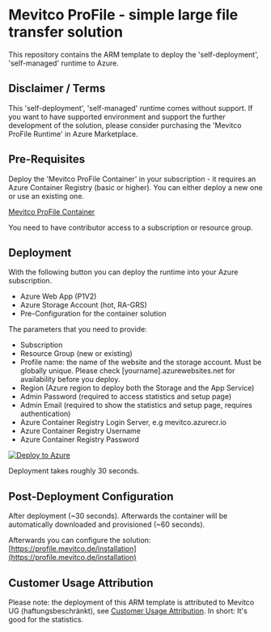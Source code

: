 # Mevitco ProFile - simple large file transfer solution

This repository contains the ARM template to deploy the 'self-deployment', 'self-managed' runtime to Azure.

## Disclaimer / Terms

This 'self-deployment', 'self-managed' runtime comes without support. 
If you want to have supported environment and support the further development of the solution, please consider purchasing the 'Mevitco ProFile Runtime' in Azure Marketplace.

## Pre-Requisites

Deploy the 'Mevitco ProFile Container' in your subscription - it requires an Azure Container Registry (basic or higher). You can either deploy a new one or use an existing one.

[Mevitco ProFile Container](https://azuremarketplace.microsoft.com/en-us/marketplace/apps/mevitco.profile-container?tab=Overview)

You need to have contributor access to a subscription or resource group.

## Deployment

With the following button you can deploy the runtime into your Azure subscription.
* Azure Web App (P1V2)
* Azure Storage Account (hot, RA-GRS)
* Pre-Configuration for the container solution

The parameters that you need to provide: 

* Subscription
* Resource Group (new or existing)
* Profile name: the name of the website and the storage account. Must be globally unique. Please check [yourname].azurewebsites.net for availability before you deploy.
* Region (Azure region to deploy both the Storage and the App Service)
* Admin Password (required to access statistics and setup page)
* Admin Email (required to show the statistics and setup page, requires authentication)
* Azure Container Registry Login Server, e.g mevitco.azurecr.io
* Azure Container Registry Username
* Azure Container Registry Password

[![Deploy to Azure](https://aka.ms/deploytoazurebutton)](https://portal.azure.com/#create/Microsoft.Template/uri/https%3A%2F%2Fraw.githubusercontent.com%2FMaxMelcher%2Fmevitco.profile.runtime%2Fmain%2FmainTemplate.json)

Deployment takes roughly 30 seconds.

## Post-Deployment Configuration

After deployment (~30 seconds). Afterwards the container will be automatically downloaded and provisioned (~60 seconds).

Afterwards you can configure the solution: [https://profile.mevitco.de/installation](https://profile.mevitco.de/installation)

## Customer Usage Attribution

Please note: the deployment of this ARM template is attributed to Mevitco UG (haftungsbeschränkt), see [Customer Usage Attribution](https://docs.microsoft.com/en-us/azure/marketplace/azure-partner-customer-usage-attribution). In short: It's good for the statistics.